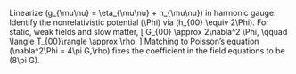 Linearize (g_{\mu\nu} = \eta_{\mu\nu} + h_{\mu\nu}) in harmonic gauge. Identify the nonrelativistic potential (\Phi) via (h_{00} \equiv 2\Phi). For static, weak fields and slow matter,
[ G_{00} \approx 2\nabla^2 \Phi, \qquad \langle T_{00}\rangle \approx \rho. ]
Matching to Poisson’s equation (\nabla^2\Phi = 4\pi G,\rho) fixes the coefficient in the field equations to be (8\pi G).
